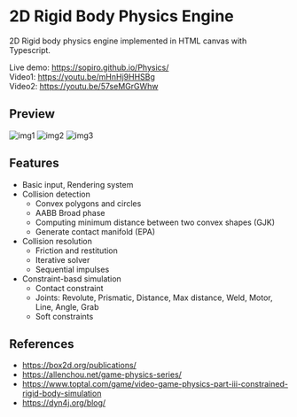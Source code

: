# 2D Rigid Body Physics Engine

2D Rigid body physics engine implemented in HTML canvas with Typescript.

Live demo: https://sopiro.github.io/Physics/  
Video1: https://youtu.be/mHnHj9HHSBg  
Video2: https://youtu.be/57seMGrGWhw

## Preview
![img1](.github/2.gif)
![img2](.github/3.gif)
![img3](.github/4.gif)

## Features
- Basic input, Rendering system
- Collision detection
  - Convex polygons and circles
  - AABB Broad phase
  - Computing minimum distance between two convex shapes (GJK)
  - Generate contact manifold (EPA)
- Collision resolution 
  - Friction and restitution
  - Iterative solver
  - Sequential impulses  
- Constraint-basd simulation
  - Contact constraint
  - Joints: Revolute, Prismatic, Distance, Max distance, Weld, Motor, Line, Angle, Grab
  - Soft constraints


## References
- https://box2d.org/publications/
- https://allenchou.net/game-physics-series/
- https://www.toptal.com/game/video-game-physics-part-iii-constrained-rigid-body-simulation
- https://dyn4j.org/blog/
